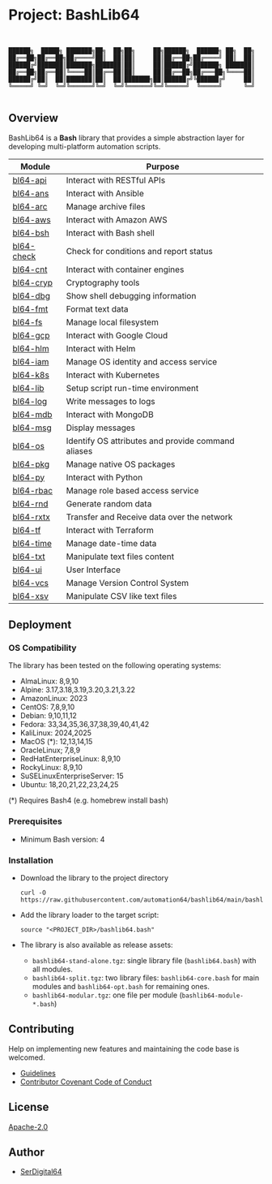 # Project: BashLib64

```shell linenums="0"


██████╗  █████╗ ███████╗██╗  ██╗██╗     ██╗██████╗  ██████╗ ██╗  ██╗
██╔══██╗██╔══██╗██╔════╝██║  ██║██║     ██║██╔══██╗██╔════╝ ██║  ██║
██████╔╝███████║███████╗███████║██║     ██║██████╔╝███████╗ ███████║
██╔══██╗██╔══██║╚════██║██╔══██║██║     ██║██╔══██╗██╔═══██╗╚════██║
██████╔╝██║  ██║███████║██║  ██║███████╗██║██████╔╝╚██████╔╝     ██║
╚═════╝ ╚═╝  ╚═╝╚══════╝╚═╝  ╚═╝╚══════╝╚═╝╚═════╝  ╚═════╝      ╚═╝


```

## Overview

BashLib64 is a **Bash** library that provides a simple abstraction layer for developing multi-platform automation scripts.

| Module                                                             | Purpose                                            |
| ------------------------------------------------------------------ | -------------------------------------------------- |
| [bl64-api](https://automation64.github.io/bashlib64/bl64-api/)     | Interact with RESTful APIs                         |
| [bl64-ans](https://automation64.github.io/bashlib64/bl64-ans/)     | Interact with Ansible                              |
| [bl64-arc](https://automation64.github.io/bashlib64/bl64-arc/)     | Manage archive files                               |
| [bl64-aws](https://automation64.github.io/bashlib64/bl64-aws/)     | Interact with Amazon AWS                           |
| [bl64-bsh](https://automation64.github.io/bashlib64/bl64-bsh/)     | Interact with Bash shell                           |
| [bl64-check](https://automation64.github.io/bashlib64/bl64-check/) | Check for conditions and report status             |
| [bl64-cnt](https://automation64.github.io/bashlib64/bl64-cnt/)     | Interact with container engines                    |
| [bl64-cryp](https://automation64.github.io/bashlib64/bl64-cryp/)   | Cryptography tools                                 |
| [bl64-dbg](https://automation64.github.io/bashlib64/bl64-dbg/)     | Show shell debugging information                   |
| [bl64-fmt](https://automation64.github.io/bashlib64/bl64-fmt/)     | Format text data                                   |
| [bl64-fs](https://automation64.github.io/bashlib64/bl64-fs/)       | Manage local filesystem                            |
| [bl64-gcp](https://automation64.github.io/bashlib64/bl64-gcp/)     | Interact with Google Cloud                         |
| [bl64-hlm](https://automation64.github.io/bashlib64/bl64-hlm/)     | Interact with Helm                                 |
| [bl64-iam](https://automation64.github.io/bashlib64/bl64-iam/)     | Manage OS identity and access service              |
| [bl64-k8s](https://automation64.github.io/bashlib64/bl64-k8s/)     | Interact with Kubernetes                           |
| [bl64-lib](https://automation64.github.io/bashlib64/bl64-lib/)     | Setup script run-time environment                  |
| [bl64-log](https://automation64.github.io/bashlib64/bl64-log/)     | Write messages to logs                             |
| [bl64-mdb](https://automation64.github.io/bashlib64/bl64-mdb/)     | Interact with MongoDB                              |
| [bl64-msg](https://automation64.github.io/bashlib64/bl64-msg/)     | Display messages                                   |
| [bl64-os](https://automation64.github.io/bashlib64/bl64-os/)       | Identify OS attributes and provide command aliases |
| [bl64-pkg](https://automation64.github.io/bashlib64/bl64-pkg/)     | Manage native OS packages                          |
| [bl64-py](https://automation64.github.io/bashlib64/bl64-py/)       | Interact with Python                               |
| [bl64-rbac](https://automation64.github.io/bashlib64/bl64-rbac/)   | Manage role based access service                   |
| [bl64-rnd](https://automation64.github.io/bashlib64/bl64-rnd/)     | Generate random data                               |
| [bl64-rxtx](https://automation64.github.io/bashlib64/bl64-rxtx/)   | Transfer and Receive data over the network         |
| [bl64-tf](https://automation64.github.io/bashlib64/bl64-tf/)       | Interact with Terraform                            |
| [bl64-time](https://automation64.github.io/bashlib64/bl64-time/)   | Manage date-time data                              |
| [bl64-txt](https://automation64.github.io/bashlib64/bl64-txt/)     | Manipulate text files content                      |
| [bl64-ui](https://automation64.github.io/bashlib64/bl64-ui/)       | User Interface                                     |
| [bl64-vcs](https://automation64.github.io/bashlib64/bl64-vcs/)     | Manage Version Control System                      |
| [bl64-xsv](https://automation64.github.io/bashlib64/bl64-xsv/)     | Manipulate CSV like text files                     |

## Deployment

### OS Compatibility

The library has been tested on the following operating systems:

- AlmaLinux: 8,9,10
- Alpine: 3.17,3.18,3.19,3.20,3.21,3.22
- AmazonLinux: 2023
- CentOS: 7,8,9,10
- Debian: 9,10,11,12
- Fedora: 33,34,35,36,37,38,39,40,41,42
- KaliLinux: 2024,2025
- MacOS (*): 12,13,14,15
- OracleLinux; 7,8,9
- RedHatEnterpriseLinux: 8,9,10
- RockyLinux: 8,9,10
- SuSELinuxEnterpriseServer: 15
- Ubuntu: 18,20,21,22,23,24,25

(*) Requires Bash4 (e.g. homebrew install bash)

### Prerequisites

- Minimum Bash version: 4

### Installation

- Download the library to the project directory

  ```shell
  curl -O https://raw.githubusercontent.com/automation64/bashlib64/main/bashlib64.bash
  ```

- Add the library loader to the target script:

  ```shell
  source "<PROJECT_DIR>/bashlib64.bash"
  ```

- The library is also available as release assets:
  - `bashlib64-stand-alone.tgz`: single library file (`bashlib64.bash`) with all modules.
  - `bashlib64-split.tgz`: two library files: `bashlib64-core.bash` for main modules and `bashlib64-opt.bash` for remaining ones.
  - `bashlib64-modular.tgz`: one file per module (`bashlib64-module-*.bash`)

## Contributing

Help on implementing new features and maintaining the code base is welcomed.

- [Guidelines](https://github.com/automation64/bashlib64/blob/main/CONTRIBUTING.md)
- [Contributor Covenant Code of Conduct](https://github.com/automation64/bashlib64/blob/main/CODE_OF_CONDUCT.md)

## License

[Apache-2.0](https://www.apache.org/licenses/LICENSE-2.0.txt)

## Author

- [SerDigital64](https://github.com/serdigital64)
